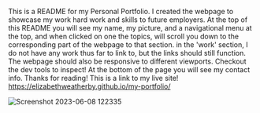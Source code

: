 This is a README for my Personal Portfolio. I created the webpage to showcase my work hard work and skills to future employers. At the top of this README you will see my
name, my picture, and a navigational menu at the top, and when clicked on one the topics, will scroll you down to the corresponding part of the webpage to that section. in the 'work' section, I do not have any work thus far to link to, but the links should still function. The webpage should also be responsive to different viewports. Checkout the dev tools to inspect! At the bottom of the page you will see my contact info. Thanks for reading!
This is a link to my live site!
https://elizabethweatherby.github.io/my-portfolio/


![Screenshot 2023-06-08 122335](https://github.com/Elizabethweatherby/my-portfolio/assets/47335796/cfa97aaf-7de8-4a56-b439-cd140496004c)
